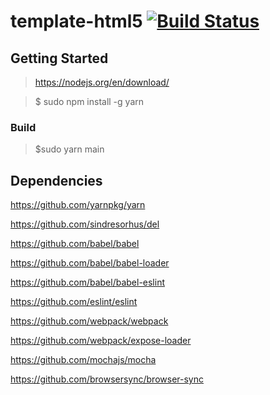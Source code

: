 template-html5 [![Build Status](https://travis-ci.org/vpmedia/template-html5.svg)](https://travis-ci.org/vpmedia/template-html5)
==============

## Getting Started

> https://nodejs.org/en/download/

> $ sudo npm install -g yarn

### Build

> $sudo yarn main

## Dependencies

https://github.com/yarnpkg/yarn

https://github.com/sindresorhus/del

https://github.com/babel/babel

https://github.com/babel/babel-loader

https://github.com/babel/babel-eslint

https://github.com/eslint/eslint

https://github.com/webpack/webpack

https://github.com/webpack/expose-loader

https://github.com/mochajs/mocha

https://github.com/browsersync/browser-sync

